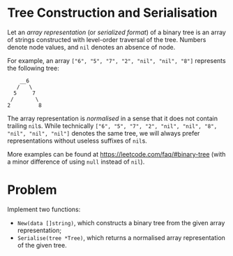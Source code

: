 # Tree Construction and Serialisation

Let an *array representation* (or *serialized format*) of a binary tree is an array of strings constructed with level-order traversal of the tree. Numbers denote node values, and `nil` denotes an absence of node.

For example, an array `["6", "5", "7", "2", "nil", "nil", "8"]` represents the following tree:
```
    __6
   /   \
  5     7
 /       \
2         8
```

The array representation is *normalised* in a sense that it does not contain trailing `nil`s. While technically `["6", "5", "7", "2", "nil", "nil", "8", "nil", "nil", "nil"]` denotes the same tree, we will always prefer representations without useless suffixes of `nil`s.

More examples can be found at https://leetcode.com/faq/#binary-tree (with a minor difference of using `null` instead of `nil`).

# Problem

Implement two functions:

* `New(data []string)`, which constructs a binary tree from the given array representation;
* `Serialise(tree *Tree)`, which returns a normalised array representation of the given tree.
